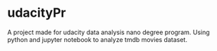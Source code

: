 # udacityPr
A project made for udacity data analysis nano degree program. Using python and jupyter notebook to analyze tmdb movies dataset.
